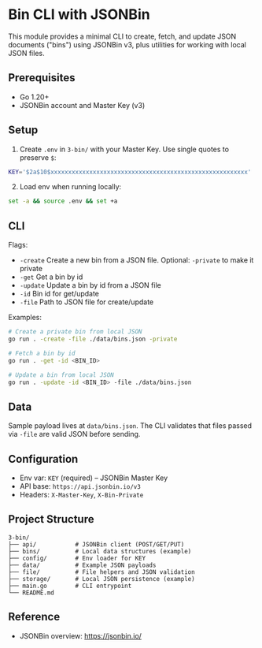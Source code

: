 # Bin CLI with JSONBin

This module provides a minimal CLI to create, fetch, and update JSON documents ("bins") using JSONBin v3, plus utilities for working with local JSON files.

## Prerequisites
- Go 1.20+
- JSONBin account and Master Key (v3)

## Setup
1. Create `.env` in `3-bin/` with your Master Key. Use single quotes to preserve `$`:
```bash
KEY='$2a$10$xxxxxxxxxxxxxxxxxxxxxxxxxxxxxxxxxxxxxxxxxxxxxxxxxxxxxxxx'
```
2. Load env when running locally:
```bash
set -a && source .env && set +a
```

## CLI
Flags:
- `-create` Create a new bin from a JSON file. Optional: `-private` to make it private
- `-get`    Get a bin by id
- `-update` Update a bin by id from a JSON file
- `-id`     Bin id for get/update
- `-file`   Path to JSON file for create/update

Examples:
```bash
# Create a private bin from local JSON
go run . -create -file ./data/bins.json -private

# Fetch a bin by id
go run . -get -id <BIN_ID>

# Update a bin from local JSON
go run . -update -id <BIN_ID> -file ./data/bins.json
```

## Data
Sample payload lives at `data/bins.json`.
The CLI validates that files passed via `-file` are valid JSON before sending.

## Configuration
- Env var: `KEY` (required) – JSONBin Master Key
- API base: `https://api.jsonbin.io/v3`
- Headers: `X-Master-Key`, `X-Bin-Private`

## Project Structure
```
3-bin/
├── api/           # JSONBin client (POST/GET/PUT)
├── bins/          # Local data structures (example)
├── config/        # Env loader for KEY
├── data/          # Example JSON payloads
├── file/          # File helpers and JSON validation
├── storage/       # Local JSON persistence (example)
├── main.go        # CLI entrypoint
└── README.md
```

## Reference
- JSONBin overview: https://jsonbin.io/
